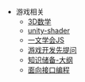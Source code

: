 <!-- 由build_sidebar.py生成，勿手改 -->
* 游戏相关
    * [3D数学](.\游戏相关\3D数学.md)
    * [unity-shader](.\游戏相关\unity-shader.md)
    * [一文学会JS](.\游戏相关\一文学会JS.md)
    * [游戏开发先提问](.\游戏相关\游戏开发先提问.md)
    * [知识储备-大纲](.\游戏相关\知识储备-大纲.md)
    * [面向接口编程](.\游戏相关\面向接口编程.md)
